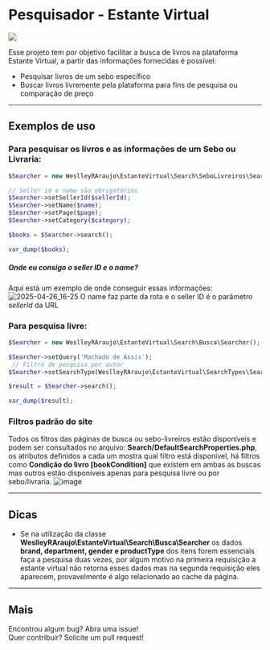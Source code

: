 # Pesquisador - Estante Virtual
![](https://img.shields.io/badge/PHP-8-green)

Esse projeto tem por objetivo facilitar a busca de livros na plataforma Estante Virtual, a partir das informações fornecidas é possível:
- Pesquisar livros de um sebo específico
- Buscar livros livremente pela plataforma para fins de pesquisa ou comparação de preço
---
## Exemplos de uso

### Para pesquisar os livros e as informações de um Sebo ou Livraria:
```php
$Searcher = new WeslleyRAraujo\EstanteVirtual\Search\SeboLivreiros\Searcher();

// Seller id e name são obrigatórios
$Searcher->setSellerId($sellerId);
$Searcher->setName($name);
$Searcher->setPage($page);
$Searcher->setCategory($category);

$books = $Searcher->search();

var_dump($books);
```

##### Onde eu consigo o seller ID e o name?
Aqui está um exemplo de onde conseguir essas informações:
![2025-04-26_16-25](https://github.com/user-attachments/assets/93959fc3-32c2-4015-9d24-9108b628544e)
O name faz parte da rota e o seller ID é o parâmetro *sellerId* da URL

### Para pesquisa livre:
```php
$Searcher = new WeslleyRAraujo\EstanteVirtual\Search\Busca\Searcher();

$Searcher->setQuery('Machado de Assis'); 
 // Filtro de pesquisa por autor
$Searcher->setSearchType(WeslleyRAraujo\EstanteVirtual\SearchTypes\SearchTypes::AUTOR);

$result = $Searcher->search();

var_dump($result);
```

### Filtros padrão do site

Todos os fitros das páginas de busca ou sebo-livreiros estão disponíveis e podem ser consultados no arquivo: **Search/DefaultSearchProperties.php**, os atributos definidos a cada um mostra qual filtro está disponível, há filtros como **Condição do livro [bookCondition]** que existem em ambas as buscas mas outros estão disponíveis apenas para pesquisa livre ou por sebo/livraria.
![image](https://github.com/user-attachments/assets/6ce71e2b-3bca-4e1e-8b48-f3fccc46ca12)

---
## Dicas
- Se na utilização da classe **WeslleyRAraujo\EstanteVirtual\Search\Busca\Searcher** os dados **brand, department, gender e productType** dos itens forem essenciais faça a pesquisa duas vezes, por algum motivo na primeira requisição a estante virtual não retorna esses dados mas na segunda requisição eles aparecem, provavelmente é algo relacionado ao cache da página.

---
## Mais
Encontrou algum bug? Abra uma issue! <br>
Quer contribuir? Solicite um pull request!

